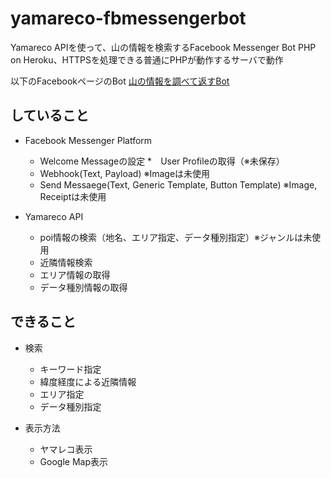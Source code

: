 # yamareco-fbmessengerbot

Yamareco APIを使って、山の情報を検索するFacebook Messenger Bot
PHP on Heroku、HTTPSを処理できる普通にPHPが動作するサーバで動作

以下のFacebookページのBot
[山の情報を調べて返すBot](https://www.facebook.com/letsgoclimbing/)

## していること

* Facebook Messenger Platform
  * Welcome Messageの設定
  *　User Profileの取得（※未保存）
  * Webhook(Text, Payload) ※Imageは未使用
  * Send Messaege(Text, Generic Template, Button Template) ※Image, Receiptは未使用

* Yamareco API
  * poi情報の検索（地名、エリア指定、データ種別指定）※ジャンルは未使用
  * 近隣情報検索
  * エリア情報の取得
  * データ種別情報の取得

## できること

* 検索
  * キーワード指定
  * 緯度経度による近隣情報
  * エリア指定
  * データ種別指定

* 表示方法
  * ヤマレコ表示
  * Google Map表示
  

